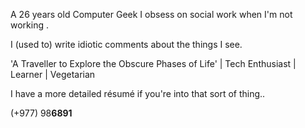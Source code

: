 A 26 years old
Computer Geek
I obsess on social work when I'm not working .

I (used to) write idiotic comments about the things I see.

'A Traveller to Explore the Obscure Phases of Life' | Tech Enthusiast | Learner | Vegetarian

I have a more detailed résumé if you're into that sort of thing..

(+977) 98**6891**
<p>


</p>
